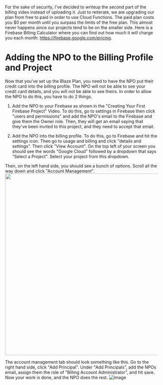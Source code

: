 For the sake of security, I've decided to writeup the second part of the billing video instead of uploading it.
Just to reiterate, we are upgrading our plan from free to paid in order to use Cloud Functions.
The paid plan costs you $0 per month until you surpass the limits of the free plan.
This almost never happens since our projects tend to be on the smaller side.
Here is a Firebase Billing Calculator where you can find out how much it will charge you each month:
https://firebase.google.com/pricing. 

# Adding the NPO to the Billing Profile and Project
Now that you've set up the Blaze Plan, you need to have the NPO put their credit card into the billing profile.
The NPO will not be able to see your credit card details, and you will not be able to see theirs.
In order to allow the NPO to do this, you have to do 2 things.

1. Add the NPO to your Firebase as shown in the "Creating Your First Firebase Project" Video. 
To do this, go to settings in Firebase then click "users and permissions" and add the NPO's email to the Firebase
and give them the Owner role. Then, they will get an email saying that they've been invited to this project, and they
need to accept that email.

2. Add the NPO into the billing profile. To do this, go to Firebase and hit the settings icon. 
Then go to usage and billing and click "details and settings". Then click "View Account". On the top left of your screen
you should see the words "Google Cloud" followed by a dropdown that says "Select a Project". Select your project
from this dropdown.

Then, on the left hand side, you should see a bunch of options. Scroll all the way down and click
"Account Management". 
<img src="https://github.com/Hack4Impact-UMD/TL-Resources/assets/99225264/570a14ff-715b-419d-a73d-685f6f285ce8" width="600" height="600">

The account management tab should look something like this. Go to the right hand side, click "Add Principal".
Under "Add Principals", add the NPOs email, assign them the role of "Billing Account Administrator", and hit
save. Now your work is done, and the NPO does the rest.
![image](https://github.com/Hack4Impact-UMD/TL-Resources/assets/99225264/8aa47bfa-044d-41d0-9ca5-af8df90c2c14)
